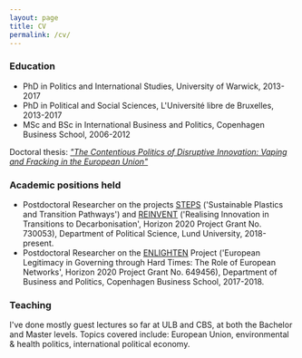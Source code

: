 ```yaml
---
layout: page
title: CV
permalink: /cv/
---
```


### Education

- PhD in Politics and International Studies, University of Warwick, 2013-2017
- PhD in Political and Social Sciences, L'Université libre de Bruxelles, 2013-2017
- MSc and BSc in International Business and Politics, Copenhagen Business School, 2006-2012

Doctoral thesis: [*"The Contentious Politics of Disruptive Innovation: Vaping and Fracking in the European Union"*](http://wrap.warwick.ac.uk/93146/)

### Academic positions held

- Postdoctoral Researcher on the projects [STEPS](http://sustainable-steps.se/) ('Sustainable Plastics and Transition Pathways') and [REINVENT](https://www.reinvent-project.eu/) ('Realising Innovation in Transitions to Decarbonisation', Horizon 2020 Project Grant No. 730053), Department of Political Science, Lund University, 2018-present.
- Postdoctoral Researcher on the [ENLIGHTEN](http://enlightenproject.eu/) Project ('European Legitimacy in Governing through Hard Times: The Role of European Networks', Horizon 2020 Project Grant No. 649456), Department of Business and Politics, Copenhagen Business School, 2017-2018.

### Teaching

I've done mostly guest lectures so far at ULB and CBS, at both the Bachelor and Master levels. Topics covered include: European Union, environmental & health politics, international political economy.
